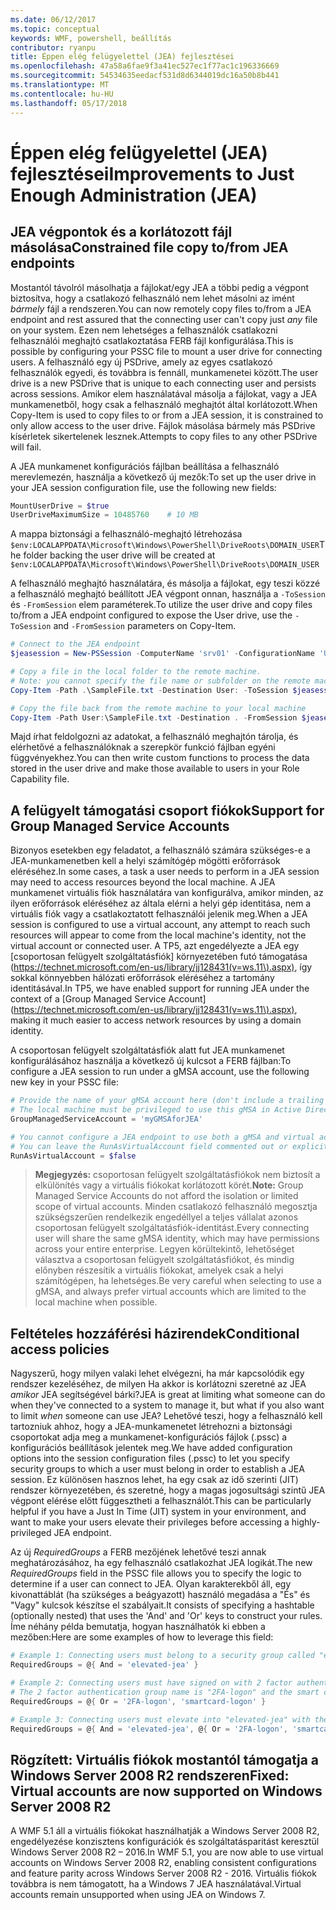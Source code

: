 ```yaml
---
ms.date: 06/12/2017
ms.topic: conceptual
keywords: WMF, powershell, beállítás
contributor: ryanpu
title: Éppen elég felügyelettel (JEA) fejlesztései
ms.openlocfilehash: 47a58a6fae9f3a41ec527ec1f77ac1c196336669
ms.sourcegitcommit: 54534635eedacf531d8d6344019dc16a50b8b441
ms.translationtype: MT
ms.contentlocale: hu-HU
ms.lasthandoff: 05/17/2018
---
```

# <a name="improvements-to-just-enough-administration-jea"></a><span data-ttu-id="17c94-103">Éppen elég felügyelettel (JEA) fejlesztései</span><span class="sxs-lookup"><span data-stu-id="17c94-103">Improvements to Just Enough Administration (JEA)</span></span>

## <a name="constrained-file-copy-tofrom-jea-endpoints"></a><span data-ttu-id="17c94-104">JEA végpontok és a korlátozott fájl másolása</span><span class="sxs-lookup"><span data-stu-id="17c94-104">Constrained file copy to/from JEA endpoints</span></span>

<span data-ttu-id="17c94-105">Mostantól távolról másolhatja a fájlokat/egy JEA a többi pedig a végpont biztosítva, hogy a csatlakozó felhasználó nem lehet másolni az imént *bármely* fájl a rendszeren.</span><span class="sxs-lookup"><span data-stu-id="17c94-105">You can now remotely copy files to/from a JEA endpoint and rest assured that the connecting user can't copy just *any* file on your system.</span></span>
<span data-ttu-id="17c94-106">Ezen nem lehetséges a felhasználók csatlakozni felhasználói meghajtó csatlakoztatása FERB fájl konfigurálása.</span><span class="sxs-lookup"><span data-stu-id="17c94-106">This is possible by configuring your PSSC file to mount a user drive for connecting users.</span></span>
<span data-ttu-id="17c94-107">A felhasználó egy új PSDrive, amely az egyes csatlakozó felhasználók egyedi, és továbbra is fennáll, munkamenetei között.</span><span class="sxs-lookup"><span data-stu-id="17c94-107">The user drive is a new PSDrive that is unique to each connecting user and persists across sessions.</span></span>
<span data-ttu-id="17c94-108">Amikor elem használatával másolja a fájlokat, vagy a JEA munkamenetből, hogy csak a felhasználó meghajtót által korlátozott.</span><span class="sxs-lookup"><span data-stu-id="17c94-108">When Copy-Item is used to copy files to or from a JEA session, it is constrained to only allow access to the user drive.</span></span>
<span data-ttu-id="17c94-109">Fájlok másolása bármely más PSDrive kísérletek sikertelenek lesznek.</span><span class="sxs-lookup"><span data-stu-id="17c94-109">Attempts to copy files to any other PSDrive will fail.</span></span>

<span data-ttu-id="17c94-110">A JEA munkamenet konfigurációs fájlban beállítása a felhasználó merevlemezén, használja a következő új mezők:</span><span class="sxs-lookup"><span data-stu-id="17c94-110">To set up the user drive in your JEA session configuration file, use the following new fields:</span></span>

```powershell
MountUserDrive = $true
UserDriveMaximumSize = 10485760    # 10 MB
```

<span data-ttu-id="17c94-111">A mappa biztonsági a felhasználó-meghajtó létrehozása `$env:LOCALAPPDATA\Microsoft\Windows\PowerShell\DriveRoots\DOMAIN_USER`</span><span class="sxs-lookup"><span data-stu-id="17c94-111">The folder backing the user drive will be created at `$env:LOCALAPPDATA\Microsoft\Windows\PowerShell\DriveRoots\DOMAIN_USER`</span></span>

<span data-ttu-id="17c94-112">A felhasználó meghajtó használatára, és másolja a fájlokat, egy teszi közzé a felhasználó meghajtó beállított JEA végpont onnan, használja a `-ToSession` és `-FromSession` elem paraméterek.</span><span class="sxs-lookup"><span data-stu-id="17c94-112">To utilize the user drive and copy files to/from a JEA endpoint configured to expose the User drive, use the `-ToSession` and `-FromSession` parameters on Copy-Item.</span></span>

```powershell
# Connect to the JEA endpoint
$jeasession = New-PSSession -ComputerName 'srv01' -ConfigurationName 'UserDemo'

# Copy a file in the local folder to the remote machine.
# Note: you cannot specify the file name or subfolder on the remote machine. You must exactly type "User:"
Copy-Item -Path .\SampleFile.txt -Destination User: -ToSession $jeasession

# Copy the file back from the remote machine to your local machine
Copy-Item -Path User:\SampleFile.txt -Destination . -FromSession $jeasession
```

<span data-ttu-id="17c94-113">Majd írhat feldolgozni az adatokat, a felhasználó meghajtón tárolja, és elérhetővé a felhasználóknak a szerepkör funkció fájlban egyéni függvényekhez.</span><span class="sxs-lookup"><span data-stu-id="17c94-113">You can then write custom functions to process the data stored in the user drive and make those available to users in your Role Capability file.</span></span>

## <a name="support-for-group-managed-service-accounts"></a><span data-ttu-id="17c94-114">A felügyelt támogatási csoport fiókok</span><span class="sxs-lookup"><span data-stu-id="17c94-114">Support for Group Managed Service Accounts</span></span>

<span data-ttu-id="17c94-115">Bizonyos esetekben egy feladatot, a felhasználó számára szükséges-e a JEA-munkamenetben kell a helyi számítógép mögötti erőforrások eléréséhez.</span><span class="sxs-lookup"><span data-stu-id="17c94-115">In some cases, a task a user needs to perform in a JEA session may need to access resources beyond the local machine.</span></span>
<span data-ttu-id="17c94-116">A JEA munkamenet virtuális fiók használatára van konfigurálva, amikor minden, az ilyen erőforrások eléréséhez az általa elérni a helyi gép identitása, nem a virtuális fiók vagy a csatlakoztatott felhasználói jelenik meg.</span><span class="sxs-lookup"><span data-stu-id="17c94-116">When a JEA session is configured to use a virtual account, any attempt to reach such resources will appear to come from the local machine's identity, not the virtual account or connected user.</span></span>
<span data-ttu-id="17c94-117">A TP5, azt engedélyezte a JEA egy [csoportosan felügyelt szolgáltatásfiók] környezetében futó támogatása (https://technet.microsoft.com/en-us/library/jj128431(v=ws.11\).aspx), így sokkal könnyebben hálózati erőforrások eléréséhez a tartomány identitásával.</span><span class="sxs-lookup"><span data-stu-id="17c94-117">In TP5, we have enabled support for running JEA under the context of a [Group Managed Service Account](https://technet.microsoft.com/en-us/library/jj128431(v=ws.11\).aspx), making it much easier to access network resources by using a domain identity.</span></span>

<span data-ttu-id="17c94-118">A csoportosan felügyelt szolgáltatásfiók alatt fut JEA munkamenet konfigurálásához használja a következő új kulcsot a FERB fájlban:</span><span class="sxs-lookup"><span data-stu-id="17c94-118">To configure a JEA session to run under a gMSA account, use the following new key in your PSSC file:</span></span>

```powershell
# Provide the name of your gMSA account here (don't include a trailing $)
# The local machine must be privileged to use this gMSA in Active Directory
GroupManagedServiceAccount = 'myGMSAforJEA'

# You cannot configure a JEA endpoint to use both a gMSA and virtual account
# You can leave the RunAsVirtualAccount field commented out or explicitly set it to false
RunAsVirtualAccount = $false
```

> <span data-ttu-id="17c94-119">**Megjegyzés:** csoportosan felügyelt szolgáltatásfiókok nem biztosít a elkülönítés vagy a virtuális fiókokat korlátozott körét.</span><span class="sxs-lookup"><span data-stu-id="17c94-119">**Note:** Group Managed Service Accounts do not afford the isolation or limited scope of virtual accounts.</span></span>
> <span data-ttu-id="17c94-120">Minden csatlakozó felhasználó megosztja szükségszerűen rendelkezik engedéllyel a teljes vállalat azonos csoportosan felügyelt szolgáltatásfiók-identitást.</span><span class="sxs-lookup"><span data-stu-id="17c94-120">Every connecting user will share the same gMSA identity, which may have permissions across your entire enterprise.</span></span>
> <span data-ttu-id="17c94-121">Legyen körültekintő, lehetőséget választva a csoportosan felügyelt szolgáltatásfiókot, és mindig előnyben részesítik a virtuális fiókokat, amelyek csak a helyi számítógépen, ha lehetséges.</span><span class="sxs-lookup"><span data-stu-id="17c94-121">Be very careful when selecting to use a gMSA, and always prefer virtual accounts which are limited to the local machine when possible.</span></span>

## <a name="conditional-access-policies"></a><span data-ttu-id="17c94-122">Feltételes hozzáférési házirendek</span><span class="sxs-lookup"><span data-stu-id="17c94-122">Conditional access policies</span></span>

<span data-ttu-id="17c94-123">Nagyszerű, hogy milyen valaki lehet elvégezni, ha már kapcsolódik egy rendszer kezeléséhez, de milyen Ha akkor is korlátozni szeretné az JEA *amikor* JEA segítségével bárki?</span><span class="sxs-lookup"><span data-stu-id="17c94-123">JEA is great at limiting what someone can do when they've connected to a system to manage it, but what if you also want to limit *when* someone can use JEA?</span></span>
<span data-ttu-id="17c94-124">Lehetővé teszi, hogy a felhasználó kell tartozniuk ahhoz, hogy a JEA-munkamenetet létrehozni a biztonsági csoportokat adja meg a munkamenet-konfigurációs fájlok (.pssc) a konfigurációs beállítások jelentek meg.</span><span class="sxs-lookup"><span data-stu-id="17c94-124">We have added configuration options into the session configuration files (.pssc) to let you specify security groups to which a user must belong in order to establish a JEA session.</span></span>
<span data-ttu-id="17c94-125">Ez különösen hasznos lehet, ha egy csak az idő szerinti (JIT) rendszer környezetében, és szeretné, hogy a magas jogosultsági szintű JEA végpont elérése előtt függesztheti a felhasználót.</span><span class="sxs-lookup"><span data-stu-id="17c94-125">This can be particularly helpful if you have a Just In Time (JIT) system in your environment, and want to make your users elevate their privileges before accessing a highly-privileged JEA endpoint.</span></span>

<span data-ttu-id="17c94-126">Az új *RequiredGroups* a FERB mezőjének lehetővé teszi annak meghatározásához, ha egy felhasználó csatlakozhat JEA logikát.</span><span class="sxs-lookup"><span data-stu-id="17c94-126">The new *RequiredGroups* field in the PSSC file allows you to specify the logic to determine if a user can connect to JEA.</span></span>
<span data-ttu-id="17c94-127">Olyan karakterekből áll, egy kivonattáblát (ha szükséges a beágyazott) használó megadása a "És" és "Vagy" kulcsok készítse el szabályait.</span><span class="sxs-lookup"><span data-stu-id="17c94-127">It consists of specifying a hashtable (optionally nested) that uses the 'And' and 'Or' keys to construct your rules.</span></span>
<span data-ttu-id="17c94-128">Íme néhány példa bemutatja, hogyan használhatók ki ebben a mezőben:</span><span class="sxs-lookup"><span data-stu-id="17c94-128">Here are some examples of how to leverage this field:</span></span>

```powershell
# Example 1: Connecting users must belong to a security group called "elevated-jea"
RequiredGroups = @{ And = 'elevated-jea' }

# Example 2: Connecting users must have signed on with 2 factor authentication or a smart card
# The 2 factor authentication group name is "2FA-logon" and the smart card group name is "smartcard-logon"
RequiredGroups = @{ Or = '2FA-logon', 'smartcard-logon' }

# Example 3: Connecting users must elevate into "elevated-jea" with their JIT system and have logged on with 2FA or a smart card
RequiredGroups = @{ And = 'elevated-jea', @{ Or = '2FA-logon', 'smartcard-logon' }}
```

## <a name="fixed-virtual-accounts-are-now-supported-on-windows-server-2008-r2"></a><span data-ttu-id="17c94-129">Rögzített: Virtuális fiókok mostantól támogatja a Windows Server 2008 R2 rendszeren</span><span class="sxs-lookup"><span data-stu-id="17c94-129">Fixed: Virtual accounts are now supported on Windows Server 2008 R2</span></span>
<span data-ttu-id="17c94-130">A WMF 5.1 áll a virtuális fiókokat használhatják a Windows Server 2008 R2, engedélyezése konzisztens konfigurációk és szolgáltatásparitást keresztül Windows Server 2008 R2 – 2016.</span><span class="sxs-lookup"><span data-stu-id="17c94-130">In WMF 5.1, you are now able to use virtual accounts on Windows Server 2008 R2, enabling consistent configurations and feature parity across Windows Server 2008 R2 - 2016.</span></span>
<span data-ttu-id="17c94-131">Virtuális fiókok továbbra is nem támogatott, ha a Windows 7 JEA használatával.</span><span class="sxs-lookup"><span data-stu-id="17c94-131">Virtual accounts remain unsupported when using JEA on Windows 7.</span></span>
